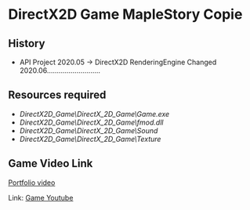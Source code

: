 # DirectX2D Game MapleStory Copie
## History
* API Project 2020.05 -> DirectX2D RenderingEngine Changed 2020.06...........................
## Resources required
* *DirectX2D_Game\\DirectX_2D_Game\\Game.exe*
* *DirectX2D_Game\\DirectX_2D_Game\\fmod.dll*
* *DirectX2D_Game\\DirectX_2D_Game\\Sound*
* *DirectX2D_Game\\DirectX_2D_Game\\Texture*

## Game Video Link
[Portfolio video][id]

[id]: URL "Optional Title here"

Link: [Game Youtube][googlelink]

[googlelink]: https://youtu.be/yBJqQGJZRuw "Go Game Video"
    




